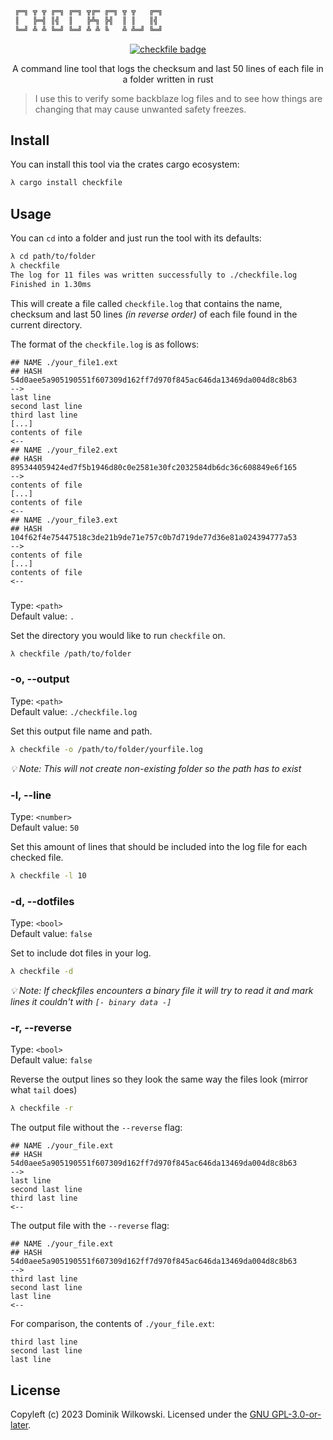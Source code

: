 ```sh
 ╔═╗ ╦ ╦ ╔═╗ ╔═╗ ╦╔═ ╔═╗ ╦ ╦   ╔═╗
 ║   ╠═╣ ║╣  ║   ╠╩╗ ╠╣  ║ ║   ║╣
 ╚═╝ ╩ ╩ ╚═╝ ╚═╝ ╩ ╩ ╚   ╩ ╩═╝ ╚═╝
```

<p align="center">
	<a href="https://crates.io/crates/checkfile"><img src="https://img.shields.io/crates/v/checkfile.svg" alt="checkfile badge"></a>
</p>

<p align="center">A command line tool that logs the checksum and last 50 lines of each file in a folder written in rust</p>

> I use this to verify some backblaze log files and to see how things are changing that may cause unwanted safety freezes.

## Install

You can install this tool via the crates cargo ecosystem:

```sh
λ cargo install checkfile
```

## Usage

You can `cd` into a folder and just run the tool with its defaults:

```sh
λ cd path/to/folder
λ checkfile
The log for 11 files was written successfully to ./checkfile.log
Finished in 1.30ms
```

This will create a file called `checkfile.log` that contains the name, checksum and last 50 lines _(in reverse order)_ of each file found in the current directory.

The format of the `checkfile.log` is as follows:

```
## NAME ./your_file1.ext
## HASH 54d0aee5a905190551f607309d162ff7d970f845ac646da13469da004d8c8b63
-->
last line
second last line
third last line
[...]
contents of file
<--
## NAME ./your_file2.ext
## HASH 895344059424ed7f5b1946d80c0e2581e30fc2032584db6dc36c608849e6f165
-->
contents of file
[...]
contents of file
<--
## NAME ./your_file3.ext
## HASH 104f62f4e75447518c3de21b9de71e757c0b7d719de77d36e81a024394777a53
-->
contents of file
[...]
contents of file
<--
```

### <PATH>
Type: `<path>`  
Default value: `.`

Set the directory you would like to run `checkfile` on.

```sh
λ checkfile /path/to/folder
```

### -o, --output <PATH>
Type: `<path>`  
Default value: `./checkfile.log`

Set this output file name and path.

```sh
λ checkfile -o /path/to/folder/yourfile.log
```

_💡 Note: This will not create non-existing folder so the path has to exist_

### -l, --line <NUMBER>
Type: `<number>`  
Default value: `50`

Set this amount of lines that should be included into the log file for each checked file.

```sh
λ checkfile -l 10
```

### -d, --dotfiles
Type: `<bool>`  
Default value: `false`

Set to include dot files in your log.

```sh
λ checkfile -d
```

_💡 Note: If checkfiles encounters a binary file it will try to read it and mark lines it couldn't with `[- binary data -]`_

### -r, --reverse
Type: `<bool>`  
Default value: `false`

Reverse the output lines so they look the same way the files look (mirror what `tail` does)

```sh
λ checkfile -r
```

The output file without the `--reverse` flag:

```
## NAME ./your_file.ext
## HASH 54d0aee5a905190551f607309d162ff7d970f845ac646da13469da004d8c8b63
-->
last line
second last line
third last line
<--
```

The output file with the `--reverse` flag:

```
## NAME ./your_file.ext
## HASH 54d0aee5a905190551f607309d162ff7d970f845ac646da13469da004d8c8b63
-->
third last line
second last line
last line
<--
```

For comparison, the contents of `./your_file.ext`:

```
third last line
second last line
last line
```

## License
Copyleft (c) 2023 Dominik Wilkowski.
Licensed under the [GNU GPL-3.0-or-later](https://github.com/dominikwilkowski/checkfile/blob/main/LICENSE).
